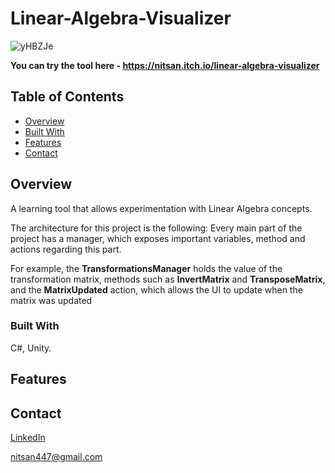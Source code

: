 # Linear-Algebra-Visualizer

![yHBZJe](https://user-images.githubusercontent.com/51084989/222439076-1bb55baf-0629-4d5b-be17-72e726a8b198.png)

**You can try the tool here - https://nitsan.itch.io/linear-algebra-visualizer**

## Table of Contents

- [Overview](#overview)
- [Built With](#built-with)
- [Features](#features)
- [Contact](#contact)

## Overview

A learning tool that allows experimentation with Linear Algebra concepts.

The architecture for this project is the following:
Every main part of the project has a manager,
which exposes important variables, method and actions regarding this part.

For example, the **TransformationsManager** holds the value of the transformation matrix,
methods such as **InvertMatrix** and **TransposeMatrix**,
and the **MatrixUpdated** action, which allows the UI to update when the matrix was updated

### Built With

C#, Unity.

## Features


## Contact

[LinkedIn](https://www.linkedin.com/in/nitsan-caduri/)

nitsan447@gmail.com
